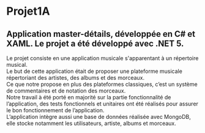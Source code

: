 # Projet1A
## Application master-détails, développée en C# et XAML. Le projet a été développé avec .NET 5.

Le projet consiste en une application musicale s'apparentant à un répertoire musical.  
Le but de cette application était de proposer une plateforme musicale répertoriant des artistes, des albums et des morceaux.  
Ce que notre propose en plus des plateformes classiques, c’est un système de commentaires et de notation des morceaux.  
Notre travail à été porté en majorité sur la partie fonctionnalité de l’application, des tests fonctionnels et unitaires ont été réalisés pour assurer le bon fonctionnement de l’application.  
L’application intègre aussi une base de données réalisée avec MongoDB, elle stocke notamment les utilisateurs, artiste, albums et morceaux.
